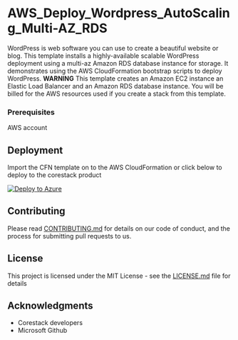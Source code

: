 
# AWS_Deploy_Wordpress_AutoScaling_Multi-AZ_RDS

WordPress is web software you can use to create a beautiful website or blog. This template installs a highly-available scalable WordPress deployment using a multi-az Amazon RDS database instance for storage. It demonstrates using the AWS CloudFormation bootstrap scripts to deploy WordPress. **WARNING** This template creates an Amazon EC2 instance an Elastic Load Balancer and an Amazon RDS database instance. You will be billed for the AWS resources used if you create a stack from this template.

### Prerequisites

AWS account

## Deployment

Import the CFN template on to the AWS CloudFormation or click below to deploy to the corestack product 

[![Deploy to Azure](https://docs.corestack.io/wp-content/uploads/2019/09/deploy-to-corestack-new.svg)](http://192.168.2.201/heatstack/templates?repositories=github&url=https://raw.githubusercontent.com/corestacklabs/Templates/master/AWS_Deploy_Wordpress_AutoScaling_Multi-AZ_RDS/AWS_Deploy_Wordpress_AutoScaling_Multi-AZ_RDS_content.json&engine=Cfn&type[0]=Cloud&type[1]=Monitoring&classification[0]=Provisioning&classification[1]=Configure&scope=tenant#/mytemplates)

## Contributing

Please read [CONTRIBUTING.md](https://gist.github.com/karthick-kk/30e4fd3f279492b4f040d5cd569d21d0) for details on our code of conduct, and the process for submitting pull requests to us.

## License

This project is licensed under the MIT License - see the [LICENSE.md](LICENSE.md) file for details

## Acknowledgments

* Corestack developers
* Microsoft Github

